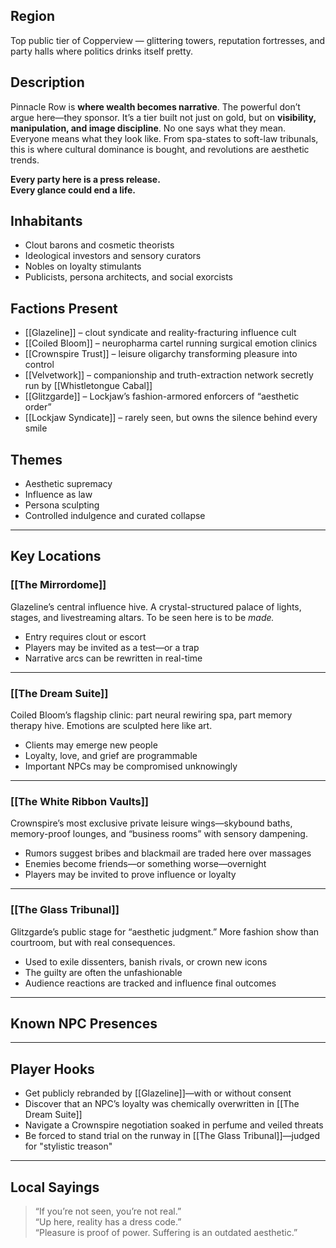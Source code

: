 ## Region  
Top public tier of Copperview — glittering towers, reputation fortresses, and party halls where politics drinks itself pretty.

## Description  
Pinnacle Row is **where wealth becomes narrative**. The powerful don’t argue here—they sponsor. It’s a tier built not just on gold, but on **visibility, manipulation, and image discipline**. No one says what they mean. Everyone means what they look like. From spa-states to soft-law tribunals, this is where cultural dominance is bought, and revolutions are aesthetic trends.  

**Every party here is a press release.**  
**Every glance could end a life.**

## Inhabitants  
- Clout barons and cosmetic theorists  
- Ideological investors and sensory curators  
- Nobles on loyalty stimulants  
- Publicists, persona architects, and social exorcists

## Factions Present  
- [[Glazeline]] – clout syndicate and reality-fracturing influence cult  
- [[Coiled Bloom]] – neuropharma cartel running surgical emotion clinics  
- [[Crownspire Trust]] – leisure oligarchy transforming pleasure into control  
- [[Velvetwork]] – companionship and truth-extraction network secretly run by [[Whistletongue Cabal]]  
- [[Glitzgarde]] – Lockjaw’s fashion-armored enforcers of “aesthetic order”  
- [[Lockjaw Syndicate]] – rarely seen, but owns the silence behind every smile

## Themes  
- Aesthetic supremacy  
- Influence as law  
- Persona sculpting  
- Controlled indulgence and curated collapse

---

## Key Locations

### [[The Mirrordome]]  
Glazeline’s central influence hive. A crystal-structured palace of lights, stages, and livestreaming altars. To be seen here is to be *made.*

- Entry requires clout or escort  
- Players may be invited as a test—or a trap  
- Narrative arcs can be rewritten in real-time

---

### [[The Dream Suite]]  
Coiled Bloom’s flagship clinic: part neural rewiring spa, part memory therapy hive. Emotions are sculpted here like art.

- Clients may emerge new people  
- Loyalty, love, and grief are programmable  
- Important NPCs may be compromised unknowingly

---

### [[The White Ribbon Vaults]]  
Crownspire’s most exclusive private leisure wings—skybound baths, memory-proof lounges, and “business rooms” with sensory dampening.

- Rumors suggest bribes and blackmail are traded here over massages  
- Enemies become friends—or something worse—overnight  
- Players may be invited to prove influence or loyalty

---

### [[The Glass Tribunal]]  
Glitzgarde’s public stage for “aesthetic judgment.” More fashion show than courtroom, but with real consequences.  

- Used to exile dissenters, banish rivals, or crown new icons  
- The guilty are often the unfashionable  
- Audience reactions are tracked and influence final outcomes

---

## Known NPC Presences  


---

## Player Hooks  
- Get publicly rebranded by [[Glazeline]]—with or without consent  
- Discover that an NPC’s loyalty was chemically overwritten in [[The Dream Suite]]  
- Navigate a Crownspire negotiation soaked in perfume and veiled threats  
- Be forced to stand trial on the runway in [[The Glass Tribunal]]—judged for "stylistic treason"

---

## Local Sayings  
> “If you’re not seen, you’re not real.”  
> “Up here, reality has a dress code.”  
> “Pleasure is proof of power. Suffering is an outdated aesthetic.”